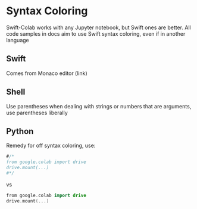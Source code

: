 # Syntax Coloring

Swift-Colab works with any Jupyter notebook, but Swift ones are better. All code samples in docs aim to use Swift syntax coloring, even if in another language

## Swift

Comes from Monaco editor (link)

## Shell

Use parentheses when dealing with strings or numbers that are arguments, use parentheses liberally

## Python

Remedy for off syntax coloring, use:

```swift
#/*
from google.colab import drive
drive.mount(...)
#*/
```

vs

```swift
from google.colab import drive
drive.mount(...)
```
